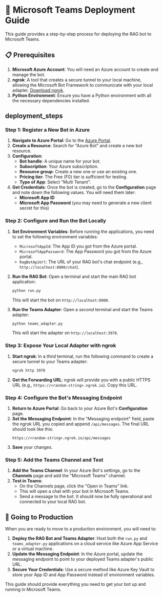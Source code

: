 # 🚀 Microsoft Teams Deployment Guide

This guide provides a step-by-step process for deploying the RAG bot to Microsoft Teams.

## 📋 Prerequisites

1.  **Microsoft Azure Account**: You will need an Azure account to create and manage the bot.
2.  **ngrok**: A tool that creates a secure tunnel to your local machine, allowing the Microsoft Bot Framework to communicate with your local adapter. [Download ngrok](https://ngrok.com/download).
3.  **Python Environment**: Ensure you have a Python environment with all the necessary dependencies installed.

##  deployment_steps

### Step 1: Register a New Bot in Azure

1.  **Navigate to Azure Portal**: Go to the [Azure Portal](https://portal.azure.com/).
2.  **Create a Resource**: Search for "Azure Bot" and create a new bot resource.
3.  **Configuration**:
    *   **Bot handle**: A unique name for your bot.
    *   **Subscription**: Your Azure subscription.
    *   **Resource group**: Create a new one or use an existing one.
    *   **Pricing tier**: The Free (F0) tier is sufficient for testing.
    *   **Type of App**: Select "Multi Tenant".
4.  **Get Credentials**: Once the bot is created, go to the **Configuration** page and note down the following values. You will need them later:
    *   **Microsoft App ID**
    *   **Microsoft App Password** (you may need to generate a new client secret for this)

### Step 2: Configure and Run the Bot Locally

1.  **Set Environment Variables**: Before running the applications, you need to set the following environment variables:
    *   `MicrosoftAppId`: The App ID you got from the Azure portal.
    *   `MicrosoftAppPassword`: The App Password you got from the Azure portal.
    *   `RagBotApiUrl`: The URL of your RAG bot's chat endpoint (e.g., `http://localhost:8000/chat`).

2.  **Run the RAG Bot**: Open a terminal and start the main RAG bot application:
    ```bash
    python run.py
    ```
    This will start the bot on `http://localhost:8000`.

3.  **Run the Teams Adapter**: Open a *second* terminal and start the Teams adapter:
    ```bash
    python teams_adapter.py
    ```
    This will start the adapter on `http://localhost:3978`.

### Step 3: Expose Your Local Adapter with ngrok

1.  **Start ngrok**: In a *third* terminal, run the following command to create a secure tunnel to your Teams adapter:
    ```bash
    ngrok http 3978
    ```
2.  **Get the Forwarding URL**: ngrok will provide you with a public HTTPS URL (e.g., `https://<random-string>.ngrok.io`). Copy this URL.

### Step 4: Configure the Bot's Messaging Endpoint

1.  **Return to Azure Portal**: Go back to your Azure Bot's **Configuration** page.
2.  **Set the Messaging Endpoint**: In the "Messaging endpoint" field, paste the ngrok URL you copied and append `/api/messages`. The final URL should look like this:
    ```
    https://<random-string>.ngrok.io/api/messages
    ```
3.  **Save** your changes.

### Step 5: Add the Teams Channel and Test

1.  **Add the Teams Channel**: In your Azure Bot's settings, go to the **Channels** page and add the "Microsoft Teams" channel.
2.  **Test in Teams**:
    *   On the Channels page, click the "Open in Teams" link.
    *   This will open a chat with your bot in Microsoft Teams.
    *   Send a message to the bot. It should now be fully operational and connected to your local RAG bot.

## 🚀 Going to Production

When you are ready to move to a production environment, you will need to:

1.  **Deploy the RAG Bot and Teams Adapter**: Host both the `run.py` and `teams_adapter.py` applications on a cloud service like Azure App Service or a virtual machine.
2.  **Update the Messaging Endpoint**: In the Azure portal, update the messaging endpoint to point to your deployed Teams adapter's public URL.
3.  **Secure Your Credentials**: Use a secure method like Azure Key Vault to store your App ID and App Password instead of environment variables.

This guide should provide everything you need to get your bot up and running in Microsoft Teams.
